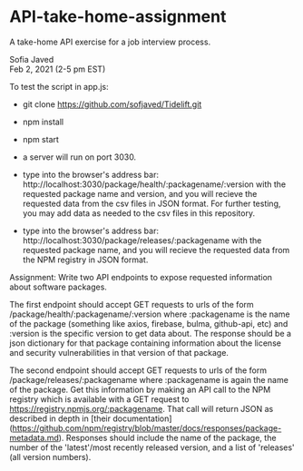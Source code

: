 # API-take-home-assignment
A take-home API exercise for a job interview process.

Sofia Javed\
Feb 2, 2021 (2-5 pm EST)

To test the script in app.js:

- git clone https://github.com/sofjaved/Tidelift.git
- npm install
- npm start

- a server will run on port 3030.

- type into the browser's address bar: http://localhost:3030/package/health/:packagename/:version with the requested package name and version, and you will recieve the requested data from the csv files in JSON format. For further testing, you may add data as needed to the csv files in this repository.
- type into the browser's address bar: http://localhost:3030/package/releases/:packagename with the requested package name, and you will recieve the requested data from the NPM registry in JSON format.


Assignment:
Write two API endpoints to expose requested information about software packages.

The first endpoint should accept GET requests to urls of the form /package/health/:packagename/:version where :packagename is the name of the package (something like axios, firebase, bulma, github-api, etc) and :version is the specific version to get data about. The response should be a json dictionary for that package containing information about the license and security vulnerabilities in that version of that package.

The second endpoint should accept GET requests to urls of the form /package/releases/:packagename where :packagename is again the name of the package. Get this information by making an API call to the NPM registry which is available with a GET request to https://registry.npmjs.org/:packagename. That call will return JSON as described in depth in [their documentation] (https://github.com/npm/registry/blob/master/docs/responses/package-metadata.md). Responses should include the name of the package, the number of the 'latest'/most recently released version, and a list of 'releases' (all version numbers).

